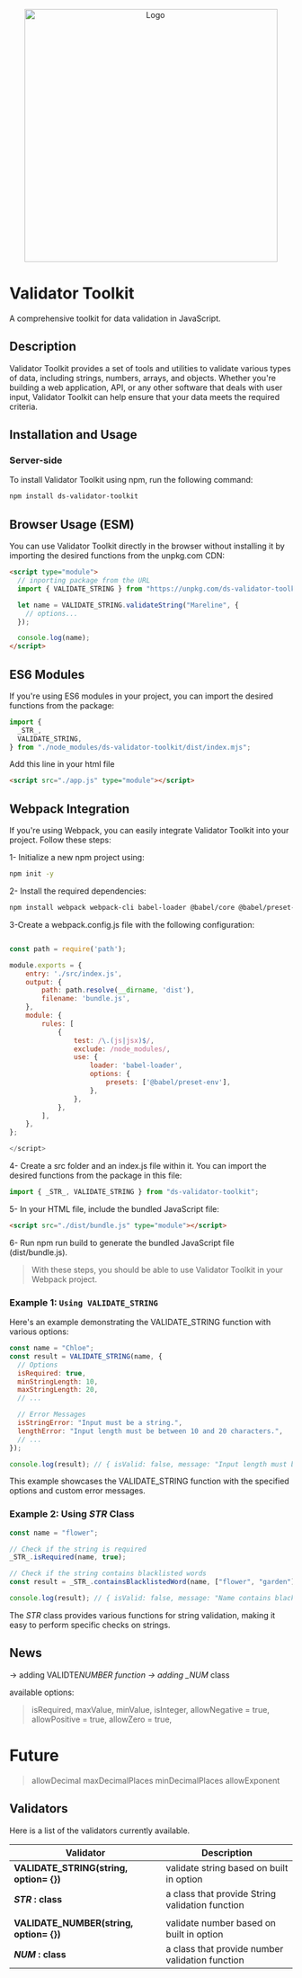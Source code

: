 <p align="center">
  <img src="https://raw.githubusercontent.com/daniseifeddine/Ds-Validator-Toolkit/main/media/logo.png" alt="Logo" width="450">
</p>

# Validator Toolkit

A comprehensive toolkit for data validation in JavaScript.

## Description

Validator Toolkit provides a set of tools and utilities to validate various types of data, including strings, numbers, arrays, and objects. Whether you're building a web application, API, or any other software that deals with user input, Validator Toolkit can help ensure that your data meets the required criteria.

## Installation and Usage

### Server-side

To install Validator Toolkit using npm, run the following command:

```bash
npm install ds-validator-toolkit
```

## Browser Usage (ESM)

You can use Validator Toolkit directly in the browser without installing it by importing the desired functions from the unpkg.com CDN:

```html
<script type="module">
  // inporting package from the URL
  import { VALIDATE_STRING } from "https://unpkg.com/ds-validator-toolkit/dist/index.mjs";

  let name = VALIDATE_STRING.validateString("Mareline", {
    // options...
  });

  console.log(name);
</script>
```

## ES6 Modules

If you're using ES6 modules in your project, you can import the desired functions from the package:

```javascript
import {
  _STR_,
  VALIDATE_STRING,
} from "./node_modules/ds-validator-toolkit/dist/index.mjs";
```

Add this line in your html file

```html
<script src="./app.js" type="module"></script>
```

## Webpack Integration

If you're using Webpack, you can easily integrate Validator Toolkit into your project. Follow these steps:

1- Initialize a new npm project using:

```bash
npm init -y
```

2- Install the required dependencies:

```bash
npm install webpack webpack-cli babel-loader @babel/core @babel/preset-env --save-dev
```

3-Create a webpack.config.js file with the following configuration:

```javascript

const path = require('path');

module.exports = {
    entry: './src/index.js',
    output: {
        path: path.resolve(__dirname, 'dist'),
        filename: 'bundle.js',
    },
    module: {
        rules: [
            {
                test: /\.(js|jsx)$/,
                exclude: /node_modules/,
                use: {
                    loader: 'babel-loader',
                    options: {
                        presets: ['@babel/preset-env'],
                    },
                },
            },
        ],
    },
};

</script>
```

4- Create a src folder and an index.js file within it. You can import the desired functions from the package in this file:

```javascript
import { _STR_, VALIDATE_STRING } from "ds-validator-toolkit";
```

5- In your HTML file, include the bundled JavaScript file:

```html
<script src="./dist/bundle.js" type="module"></script>
```

6- Run npm run build to generate the bundled JavaScript file (dist/bundle.js).

> With these steps, you should be able to use Validator Toolkit in your Webpack project.

### Example 1: `Using VALIDATE_STRING`

Here's an example demonstrating the VALIDATE_STRING function with various options:

```javascript
const name = "Chloe";
const result = VALIDATE_STRING(name, {
  // Options
  isRequired: true,
  minStringLength: 10,
  maxStringLength: 20,
  // ...

  // Error Messages
  isStringError: "Input must be a string.",
  lengthError: "Input length must be between 10 and 20 characters.",
  // ...
});

console.log(result); // { isValid: false, message: "Input length must be between 10 and 20 characters." }
```

This example showcases the VALIDATE_STRING function with the specified options and custom error messages.

### Example 2: Using _STR_ Class

```javascript
const name = "flower";

// Check if the string is required
_STR_.isRequired(name, true);

// Check if the string contains blacklisted words
const result = _STR_.containsBlacklistedWord(name, ["flower", "garden"]);

console.log(result); // { isValid: false, message: "Name contains blacklisted words." }
```

The _STR_ class provides various functions for string validation, making it easy to perform specific checks on strings.

## News

-> adding VALIDTE*NUMBER function
-> adding \_NUM* class

available options:

> isRequired,
> maxValue,
> minValue,
> isInteger,
> allowNegative = true,
> allowPositive = true,
> allowZero = true,

# Future

> allowDecimal
> maxDecimalPlaces
> minDecimalPlaces
> allowExponent

## Validators

Here is a list of the validators currently available.

| Validator                               | Description                                     |
| --------------------------------------- | ----------------------------------------------- |
| **VALIDATE_STRING(string, option= {})** | validate string based on built in option        |
| **_STR_ : class**                       | a class that provide String validation function |
|                                         |                                                 |
| **VALIDATE_NUMBER(string, option= {})** | validate number based on built in option        |
| **_NUM_ : class**                       | a class that provide number validation function |
